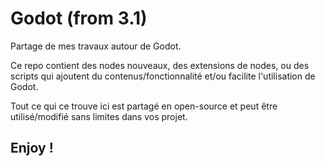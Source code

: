 # Godot (from 3.1)
Partage de mes travaux autour de Godot.

Ce repo contient des nodes nouveaux, des extensions de nodes, ou des scripts qui ajoutent du contenus/fonctionnalité et/ou facilite l'utilisation de Godot.

Tout ce qui ce trouve ici est partagé en open-source et peut être utilisé/modifié sans limites dans vos projet.

## Enjoy !
